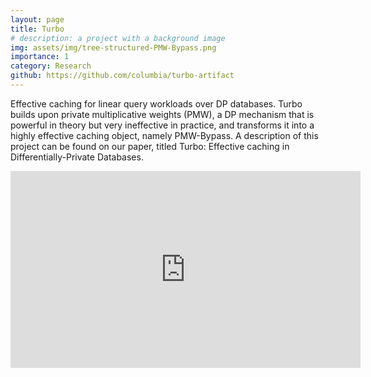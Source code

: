 ```yaml
---
layout: page
title: Turbo
# description: a project with a background image
img: assets/img/tree-structured-PMW-Bypass.png
importance: 1
category: Research
github: https://github.com/columbia/turbo-artifact
---
```


Effective caching for linear query workloads over DP databases. Turbo builds upon private multiplicative weights (PMW), a DP mechanism that is powerful in theory but very ineffective in practice, 
and transforms it into a highly effective caching object, namely PMW-Bypass. A description of this project can be found on our paper, titled Turbo: Effective caching in Differentially-Private Databases.


<iframe width="560" height="315" src="https://www.youtube.com/embed/wcx53OCn_Sk?si=ANTN2p1onp4QfPr4" title="YouTube video player" frameborder="0" allow="accelerometer; autoplay; clipboard-write; encrypted-media; gyroscope; picture-in-picture; web-share" allowfullscreen></iframe>
